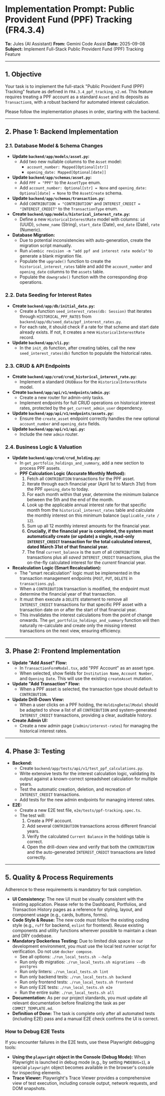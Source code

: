 # Implementation Prompt: Public Provident Fund (PPF) Tracking (FR4.3.4)

**To:** Jules (AI Assistant)
**From:** Gemini Code Assist
**Date:** 2025-09-08
**Subject:** Implement Full-Stack Public Provident Fund (PPF) Tracking Feature

---

## 1. Objective

Your task is to implement the full-stack "Public Provident Fund (PPF) Tracking" feature as defined in `FR4.3.4_ppf_tracking_v2.md`. This feature requires treating a PPF account as a standard `Asset` and its deposits as `Transaction`s, with a robust backend for automated interest calculation.

Please follow the implementation phases in order, starting with the backend.

---

## 2. Phase 1: Backend Implementation

### 2.1. Database Model & Schema Changes

*   **Update `backend/app/models/asset.py`:**
    *   Add two new nullable columns to the `Asset` model:
        *   `account_number: Mapped[Optional[str]]`
        *   `opening_date: Mapped[Optional[date]]`
*   **Update `backend/app/schemas/asset.py`:**
    *   Add `PPF = "PPF"` to the `AssetType` enum.
    *   Add `account_number: Optional[str] = None` and `opening_date: Optional[date] = None` to the `AssetCreate` schema.
*   **Update `backend/app/schemas/transaction.py`:**
    *   Add `CONTRIBUTION = "CONTRIBUTION"` and `INTEREST_CREDIT = "INTEREST_CREDIT"` to the `TransactionType` enum.
*   **Create `backend/app/models/historical_interest_rate.py`:**
    *   Define a new `HistoricalInterestRate` model with columns: `id` (UUID), `scheme_name` (String), `start_date` (Date), `end_date` (Date), `rate` (Numeric).
*   **Database Migration:**
    *   Due to potential inconsistencies with auto-generation, create the migration script manually.
    *   Run `alembic revision -m "add ppf and interest rate models"` to generate a blank migration file.
    *   Populate the `upgrade()` function to create the `historical_interest_rates` table and add the `account_number` and `opening_date` columns to the `assets` table.
    *   Populate the `downgrade()` function with the corresponding drop operations.

### 2.2. Data Seeding for Interest Rates

*   **Create `backend/app/db/initial_data.py`:**
    *   Create a function `seed_interest_rates(db: Session)` that iterates through `HISTORICAL_PPF_RATES` from `backend/app/db/seed_data/ppf_interest_rates.py`.
    *   For each rate, it should check if a rate for that scheme and start date already exists. If not, it creates a new `HistoricalInterestRate` record.
*   **Update `backend/app/cli.py`:**
    *   In the `init_db` function, after creating tables, call the new `seed_interest_rates(db)` function to populate the historical rates.

### 2.3. CRUD & API Endpoints

*   **Create `backend/app/crud/crud_historical_interest_rate.py`:**
    *   Implement a standard `CRUDBase` for the `HistoricalInterestRate` model.
*   **Create `backend/app/api/v1/endpoints/admin.py`:**
    *   Create a new router for admin-only tasks.
    *   Implement endpoints for full CRUD operations on historical interest rates, protected by the `get_current_admin_user` dependency.
*   **Update `backend/app/api/v1/endpoints/assets.py`:**
    *   Ensure the `create_asset` endpoint correctly handles the new optional `account_number` and `opening_date` fields.
*   **Update `backend/app/api/v1/api.py`:**
    *   Include the new `admin` router.

### 2.4. Business Logic & Valuation

*   **Update `backend/app/crud/crud_holding.py`:**
    *   In `get_portfolio_holdings_and_summary`, add a new section to process PPF assets.
    *   **PPF Calculation Logic (Accurate Monthly Method):**
        1.  Fetch all `CONTRIBUTION` transactions for the PPF asset.
        2.  Iterate through each financial year (April 1st to March 31st) from the PPF `opening_date` to today.
        3.  For each month within that year, determine the minimum balance between the 5th and the end of the month.
        4.  Look up the applicable annual interest rate for that specific month from the `historical_interest_rates` table and calculate the monthly interest on this minimum balance (`applicable_rate / 12`).
        5.  Sum up all 12 monthly interest amounts for the financial year.
        6.  **Crucially, if the financial year is completed, the system must automatically create (or update) a single, read-only `INTEREST_CREDIT` transaction for the total calculated interest, dated March 31st of that financial year.**
        7.  The final `current_balance` is the sum of all `CONTRIBUTION` transactions plus all *saved* `INTEREST_CREDIT` transactions, plus the on-the-fly calculated interest for the *current* financial year.
*   **Recalculation Logic (Smart Recalculation):**
    *   The "smart recalculation" logic must be implemented in the transaction management endpoints (`POST`, `PUT`, `DELETE` in `transactions.py`).
    *   When a `CONTRIBUTION` transaction is modified, the endpoint must determine the financial year of that transaction.
    *   It must then execute a `DELETE` statement to remove all `INTEREST_CREDIT` transactions for that specific PPF asset with a transaction date on or after the start of that financial year.
    *   This invalidates the interest calculations from the point of change onwards. The `get_portfolio_holdings_and_summary` function will then naturally re-calculate and create only the missing interest transactions on the next view, ensuring efficiency.

---

## 3. Phase 2: Frontend Implementation

*   **Update "Add Asset" Flow:**
    *   In `TransactionFormModal.tsx`, add "PPF Account" as an asset type.
    *   When selected, show fields for `Institution Name`, `Account Number`, and `Opening Date`. This will use the existing `createAsset` mutation.
*   **Update "Add Transaction" Flow:**
    *   When a PPF asset is selected, the transaction type should default to `CONTRIBUTION`.
*   **Update Drill-Down View:**
    *   When a user clicks on a PPF holding, the `HoldingDetailModal` should be adapted to show a list of all `CONTRIBUTION` and system-generated `INTEREST_CREDIT` transactions, providing a clear, auditable history.
*   **Create Admin UI:**
    *   Create a new admin page (`/admin/interest-rates`) for managing the historical interest rates.

---

## 4. Phase 3: Testing

*   **Backend:**
    *   Create `backend/app/tests/api/v1/test_ppf_calculations.py`.
    *   Write extensive tests for the interest calculation logic, validating its output against a known-correct spreadsheet calculation for multiple years.
    *   Test the automatic creation, deletion, and recreation of `INTEREST_CREDIT` transactions.
    *   Add tests for the new admin endpoints for managing interest rates.
*   **E2E:**
    *   Create a new E2E test file, `e2e/tests/ppf-tracking.spec.ts`.
    *   The test will:
        1.  Create a PPF account.
        2.  Add several `CONTRIBUTION` transactions across different financial years.
        3.  Verify the calculated `Current Balance` in the holdings table is correct.
        4.  Open the drill-down view and verify that both the `CONTRIBUTION` and the auto-generated `INTEREST_CREDIT` transactions are listed correctly.

---

## 5. Quality & Process Requirements

Adherence to these requirements is mandatory for task completion.

*   **UI Consistency:** The new UI must be visually consistent with the existing application. Please refer to the Dashboard, Portfolios, and Transaction History pages as a reference for styling, layout, and component usage (e.g., cards, buttons, forms).
*   **Code Style & Reuse:** The new code must follow the existing coding style (e.g., `ruff` for backend, `eslint` for frontend). Reuse existing components and utility functions wherever possible to maintain a clean and DRY codebase.
*   **Mandatory Dockerless Testing:** Due to limited disk space in our development environment, you must use the local test runner script for verification. Do not use `docker compose`.
    *   See all options: `./run_local_tests.sh --help`
    *   Run only db migratios: `./run_local_tests.sh migrations --db postgres`
    *   Run only linters: `./run_local_tests.sh lint`
    *   Run only backend tests: `./run_local_tests.sh backend`
    *   Run only frontend tests: `./run_local_tests.sh frontend`
    *   Run only E2E tests: `./run_local_tests.sh e2e`
    *   Run the entire suite: `./run_local_tests.sh all`
*   **Documentation:** As per our project standards, you must update all relevant documentation before finalizing the task as per `COMMIT_TEMPLATE.md`.
*   **Definition of Done:** The task is complete only after all automated tests (including E2E) pass and a manual E2E check confirms the UI is correct.

### How to Debug E2E Tests

If you encounter failures in the E2E tests, use these Playwright debugging tools:

*   **Using the `playwright` object in the Console (Debug Mode):** When Playwright is launched in debug mode (e.g., by setting `PWDEBUG=1`), a special `playwright` object becomes available in the browser's console for inspecting elements.
*   **Trace Viewer:** Playwright's Trace Viewer provides a comprehensive view of test execution, including console output, network requests, and DOM snapshots.

